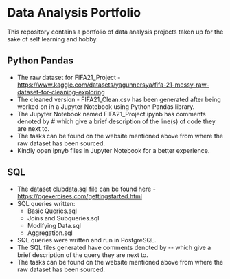 # Data Analysis Portfolio
This repository contains a portfolio of data analysis projects taken up for the sake of self learning and hobby.

## Python Pandas
- The raw dataset for FIFA21_Project - https://www.kaggle.com/datasets/yagunnersya/fifa-21-messy-raw-dataset-for-cleaning-exploring
- The cleaned version - FIFA21_Clean.csv has been generated after being worked on in a Jupyter Notebook using Python Pandas library.  
- The Jupyter Notebook named FIFA21_Project.ipynb has comments denoted by # which give a brief description of the line(s) of code they are next to.   
- The tasks can be found on the website mentioned above from where the raw dataset has been sourced.    
- Kindly open ipnyb files in Jupyter Notebook for a better experience.  

## SQL
- The dataset clubdata.sql file can be found here - https://pgexercises.com/gettingstarted.html
- SQL queries written:
    - Basic Queries.sql
    - Joins and Subqueries.sql
    - Modifying Data.sql
    - Aggregation.sql
- SQL queries were written and run in PostgreSQL.
- The SQL files generated have comments denoted by -- which give a brief description of the query they are next to.
- The tasks can be found on the website mentioned above from where the raw dataset has been sourced.


